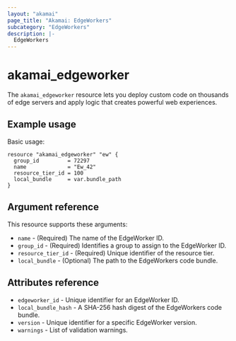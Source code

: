 ```yaml
---
layout: "akamai"
page_title: "Akamai: EdgeWorkers"
subcategory: "EdgeWorkers"
description: |-
  EdgeWorkers
---
```


# akamai_edgeworker

The `akamai_edgeworker` resource lets you deploy custom code on thousands of edge servers and apply logic that creates powerful web experiences.

## Example usage

Basic usage:

```hcl
resource "akamai_edgeworker" "ew" {
  group_id         = 72297
  name             = "Ew_42"
  resource_tier_id = 100
  local_bundle     = var.bundle_path
}
```

## Argument reference

This resource supports these arguments:

* `name` - (Required) The name of the EdgeWorker ID.
* `group_id` - (Required) Identifies a group to assign to the EdgeWorker ID.
* `resource_tier_id` - (Required) Unique identifier of the resource tier.
* `local_bundle` - (Optional) The path to the EdgeWorkers code bundle.

## Attributes reference

* `edgeworker_id` - Unique identifier for an EdgeWorker ID.
* `local_bundle_hash` - A SHA-256 hash digest of the EdgeWorkers code bundle.
* `version` - Unique identifier for a specific EdgeWorker version.
* `warnings` - List of validation warnings.
